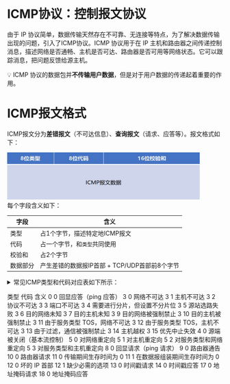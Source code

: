# ICMP协议：控制报文协议
由于 IP 协议简单，数据传输天然存在不可靠、无连接等特点，为了解决数据传输出现的问题，引入了ICMP协议。ICMP 协议用于在 IP 主机和路由器之间传递控制消息，描述网络是否通畅、主机是否可达、路由器是否可用等网络状态。它可以跟踪消息，把问题反馈给源主机。 
 
:bulb:  ICMP 协议的数据包并**不传输用户数据**，但是对于用户数据的传递起着重要的作用。

# ICMP报文格式
ICMP报文分为**差错报文**（不可达信息）、**查询报文**（请求、应答等）。报文格式如下：
<div align=left><img width="450" height="110" src="./images/ICMP报文格式.JPG"/></div>  
每个字段含义如下： 
 
|字段|含义|
|-|-|
|类型|占1个字节，描述特定地ICMP报文|
|代码|占一个字节，和`类型`共同使用|
|校验和|占2个字节|
|数据部分|产生差错的数据报IP首部 + TCP/UDP首部前8个字节|

<details> 
<summary>常见ICMP类型和代码对应表如下所示：</sumary> 
 
类型	代码	含义
0	0	回显应答（ping 应答）
3	0	网络不可达
3	1	主机不可达
3	2	协议不可达
3	3	端口不可达
3	4	需要进行分片，但设置不分片位
3	5	源站选路失败
3	6	目的网络未知
3	7	目的主机未知
3	9	目的网络被强制禁止
3	10	目的主机被强制禁止
3	11	由于服务类型 TOS，网络不可达
3	12	由于服务类型 TOS，主机不可达
3	13	由于过滤，通信被强制禁止
3	14	主机越权
3	15	优先中止失效
4	0	源端被关闭（基本流控制）
5	0	对网络重定向
5	1	对主机重定向
5	2	对服务类型和网络重定向
5	3	对服务类型和主机重定向
8	0	回显请求（ping 请求）
9	0	路由器通告
10	0	路由器请求
11	0	传输期间生存时间为 0
11	1	在数据报组装期间生存时间为 0
12	0	坏的 IP 首部
12	1	缺少必需的选项
13	0	时间戳请求
14	0	时间戳应答
17	0	地址掩码请求
18	0	地址掩码应答
</details>





